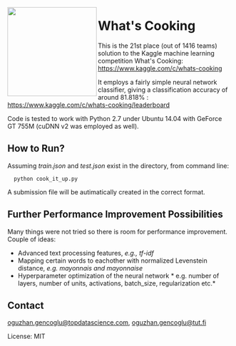 <a href="url"><img src="https://github.com/ogencoglu/WhatsCooking/blob/master/wc.png" align="left"  width="200" ></a>

What's Cooking
=======

This is the 21st place (out of 1416 teams) solution to the Kaggle machine learning competition What's Cooking: https://www.kaggle.com/c/whats-cooking 

It employs a fairly simple neural network classifier, giving a classification accuracy of around 81.818% : https://www.kaggle.com/c/whats-cooking/leaderboard

Code is tested to work with Python 2.7 under Ubuntu 14.04 with GeForce GT 755M (cuDNN v2 was employed as well).

How to Run?
------------

Assuming *train.json* and *test.json* exist in the directory, from command line:

```
  python cook_it_up.py
```

A submission file will be autimatically created in the correct format.

Further Performance Improvement Possibilities
--------

Many things were not tried so there is room for performance improvement. Couple of ideas:
- Advanced text processing features, *e.g., tf-idf*
- Mapping certain words to eachother with normalized Levenstein distance, *e.g. mayonnais and mayonnaise*
- Hyperparameter optimization of the neural network * e.g. number of layers, number of units, activations, batch_size, regularization etc.*


## Contact
oguzhan.gencoglu@topdatascience.com, oguzhan.gencoglu@tut.fi

License: MIT
